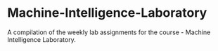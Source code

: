 # Machine-Intelligence-Laboratory
A compilation of the weekly lab assignments for the course - Machine Intelligence Laboratory.
